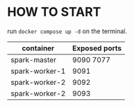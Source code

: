 # HOW TO START

run ```docker compose up -d``` on the terminal.

container|Exposed ports
---|---
spark-master|9090 7077
spark-worker-1|9091
spark-worker-2|9092
spark-worker-2|9093